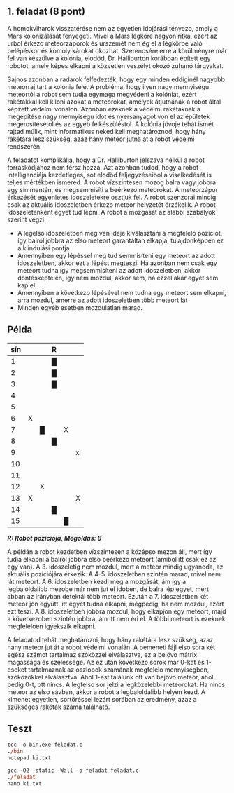 ## 1. feladat (8 pont)

A homokviharok visszatérése nem az egyetlen idojárási tényezo, amely a Mars kolonizálását fenyegeti. Mivel a Mars légköre nagyon ritka, ezért az urbol érkezo meteorzáporok és urszemét nem ég el a légkörbe való belépéskor és komoly károkat okozhat. Szerencsére erre a körülményre már fel van készülve a kolónia, elodöd, Dr. Halliburton korábban épített egy robotot, amely képes elkapni a közvetlen veszélyt okozó zuhanó tárgyakat.

Sajnos azonban a radarok felfedezték, hogy egy minden eddiginél nagyobb meteorraj tart a kolónia felé. A probléma, hogy ilyen nagy mennyiségu meteortól a robot sem tudja egymaga megvédeni a kolóniát, ezért rakétákkal kell kiloni azokat a meteorokat, amelyek átjutnának a robot által képzett védelmi vonalon. Azonban ezeknek a védelmi rakétáknak a megépítése nagy mennyiségu idot és nyersanyagot von el az épületek megerosítésétol és az egyéb felkészüléstol. A kolónia jövoje tehát ismét rajtad múlik, mint informatikus neked kell meghatároznod, hogy hány rakétára lesz szükség, azaz hány meteor jutna át a robot védelmi rendszerén.

A feladatot komplikálja, hogy a Dr. Halliburton jelszava nélkül a robot forráskódjához nem férsz hozzá. Azt azonban tudod, hogy a robot intelligenciája kezdetleges, sot elodöd feljegyzéseibol a viselkedését is teljes mértékben ismered. A robot vízszintesen mozog balra vagy jobbra egy sín mentén, és megsemmisíti a beérkezo meteorokat. A meteorzápor érkezését egyenletes idoszeletekre osztjuk fel. A robot szenzorai mindig csak az aktuális idoszeletben érkezo meteor helyzetét érzékelik. A robot idoszeletenként egyet tud lépni. A robot a mozgását az alábbi szabályok szerint végzi:

- A legelso idoszeletben még van ideje kiválasztani a megfelelo pozíciót, így balról jobbra az elso meteort garantáltan elkapja, tulajdonképpen ez a kiindulási pontja
- Amennyiben egy lépéssel meg tud semmisíteni egy meteort az adott idoszeletben, akkor ezt a lépést megteszi. Ha azonban nem csak egy meteort tudna így megsemmisíteni az adott idoszeletben, akkor döntésképtelen, így nem mozdul, akkor sem, ha ezzel akár egyet sem kap el.
- Amennyiben a következo lépésével nem tudna egy meteort sem elkapni, arra mozdul, amerre az adott idoszeletben több meteort lát
- Minden egyéb esetben mozdulatlan marad.

## Példa

| sín |  |  | R |  |  |
|-----|---|---|---|---|---|
| 1   |  |  | █ |  |  |
| 2   |  |  | █ |  |  |
| 3   |  |  | █ |  |  |
| 4   |  |  |  |  |  |
| 5   |  |  |  |  |  |
| 6   | X |  |  |  |  |
| 7   |  | █ |  | X |  |
| 8   |  |  | █ |  |  |
| 9   |  |  |  |  | x |
| 10  |  |  |  |  |  |
| 11  |  |  |  |  |   |
| 12  |  | X |  |  |   |
| 13  | X |  |  |  | X |
| 14  |  |  | █ |  |   |
| 15  |  |  |  | █ |   |

***R: Robot pozíciója, Megoldás: 6***

A példán a robot kezdetben vízszintesen a középso mezon áll, mert így tudja elkapni a balról jobbra elso beérkezo meteort (amibol itt csak ez az egy van). A 3. idoszeletig nem mozdul, mert a meteor mindig ugyanoda, az aktuális pozíciójára érkezik. A 4-5. idoszeletben szintén marad, mivel nem lát meteort. A 6. idoszeletben kezdi meg a mozgását, ám így a legbaloldalibb mezobe már nem jut el idoben, de balra lép egyet, mert abban az irányban detektál több meteort. Ezután a 7. idoszeletben két meteor jön együtt, itt egyet tudna elkapni, mégpedig, ha nem mozdul, ezért ezt teszi. A 8. idoszeletben jobbra mozdul, hogy elkapjon egy meteort, majd a következoben szintén jobbra, ám itt nem éri el. A többi meteort is ezeknek megfeleloen igyekszik elkapni.

A feladatod tehát meghatározni, hogy hány rakétára lesz szükség, azaz hány meteor jut át a robot védelmi vonalán. A bemeneti fájl elso sora két egész számot tartalmaz szóközzel elválasztva, ez a bejövo mátrix magassága és szélessége. Az ez után következo sorok már 0-kat és 1-eseket tartalmaznak az oszlopok számának megfelelo mennyiségben, szóközökkel elválasztva. Ahol 1-est találunk ott van bejövo meteor, ahol pedig 0-t, ott nincs. A legfelso sor jelzi a legközelebbi meteorokat. Ha nincs meteor az elso sávban, akkor a robot a legbaloldalibb helyen kezd. A kimenet egyetlen, sortöréssel lezárt sorában az eredmény, azaz a szükséges rakéták száma található.

## Teszt

```ps
tcc -o bin.exe feladat.c
./bin
notepad ki.txt
```

```ps
gcc -O2 -static -Wall -o feladat feladat.c
./feladat
nano ki.txt
```
